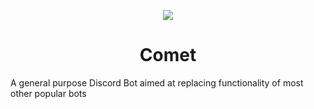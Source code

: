 <p align="center"><img src="https://adryd.com/assets/comet/comet-gradient.svg"></p>
<h1 align="center">Comet</h1>

A general purpose Discord Bot aimed at replacing functionality of most other popular bots
